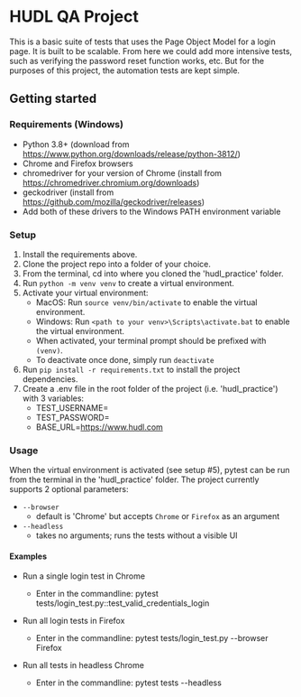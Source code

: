 # HUDL QA Project
This is a basic suite of tests that uses the Page Object Model for a login page. It is built to be scalable.
From here we could add more intensive tests, such as verifying the password reset function works, etc.
But for the purposes of this project, the automation tests are kept simple.

## Getting started

### Requirements (Windows)
- Python 3.8+ (download from https://www.python.org/downloads/release/python-3812/)
- Chrome and Firefox browsers
- chromedriver for your version of Chrome (install from https://chromedriver.chromium.org/downloads)
- geckodriver (install from https://github.com/mozilla/geckodriver/releases)
- Add both of these drivers to the Windows PATH environment variable


### Setup
1. Install the requirements above.
2. Clone the project repo into a folder of your choice.
3. From the terminal, cd into where you cloned the 'hudl_practice' folder.
4. Run `python -m venv venv` to create a virtual environment.
5. Activate your virtual environment:
    - MacOS: Run `source venv/bin/activate` to enable the virtual environment.
    - Windows: Run `<path to your venv>\Scripts\activate.bat` to enable the virtual environment.
    - When activated, your terminal prompt should be prefixed with `(venv)`.
    - To deactivate once done, simply run `deactivate`
6. Run `pip install -r requirements.txt` to install the project dependencies.
7. Create a .env file in the root folder of the project (i.e. 'hudl_practice') with 3 variables:
    - TEST_USERNAME=<your-test-username-here>
    - TEST_PASSWORD=<your-test-password-here>
    - BASE_URL=https://www.hudl.com


### Usage
When the virtual environment is activated (see setup #5), pytest can be run from the 
terminal in the 'hudl_practice' folder. The project currently supports 2 optional parameters:
- `--browser`
    - default is 'Chrome' but accepts `Chrome` or `Firefox` as an argument
- `--headless` 
    - takes no arguments; runs the tests without a visible UI


#### Examples
- Run a single login test in Chrome
    - Enter in the commandline:
        pytest tests/login_test.py::test_valid_credentials_login

- Run all login tests in Firefox
    - Enter in the commandline:
        pytest tests/login_test.py --browser Firefox

- Run all tests in headless Chrome
    - Enter in the commandline:
        pytest tests --headless
